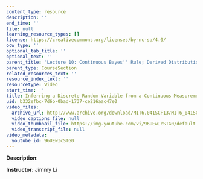 ```yaml
---
content_type: resource
description: ''
end_time: ''
file: null
learning_resource_types: []
license: https://creativecommons.org/licenses/by-nc-sa/4.0/
ocw_type: ''
optional_tab_title: ''
optional_text: ''
parent_title: 'Lecture 10: Continuous Bayes'' Rule; Derived Distributions'
parent_type: CourseSection
related_resources_text: ''
resource_index_text: ''
resourcetype: Video
start_time: ''
title: Inferring a Discrete Random Variable from a Continuous Measurement
uid: b332efbc-7d6b-0bad-1737-ce216aac47e0
video_files:
  archive_url: http://www.archive.org/download/MIT6.041SCF13/MIT6_041SCF13_Inferring_a_Discrete_Random_Variable_from_a_Continuous_Measurement_300k.mp4
  video_captions_file: null
  video_thumbnail_file: https://img.youtube.com/vi/96UEwIcSTG0/default.jpg
  video_transcript_file: null
video_metadata:
  youtube_id: 96UEwIcSTG0
---
```


**Description**:

**Instructor**: Jimmy Li

